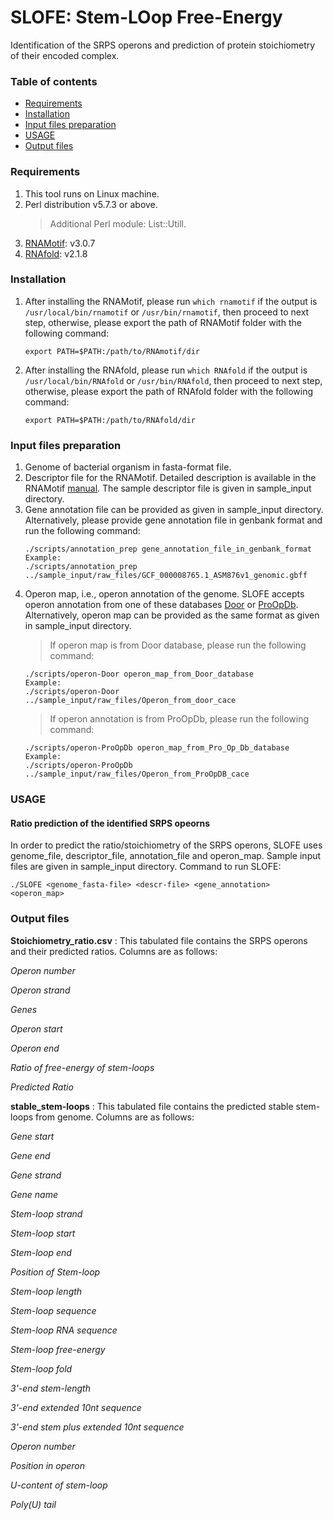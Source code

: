 # SLOFE: Stem-LOop Free-Energy
Identification of the SRPS operons and prediction of protein stoichiometry of their encoded complex.

### Table of contents
* [Requirements](#Requirements)
* [Installation](#Installation)
* [Input files preparation](#Input-files-preparation)
* [USAGE](#USAGE)
* [Output files](#Output-files)


### Requirements

1. This tool runs on Linux machine.
2. Perl distribution v5.7.3 or above.
	> Additional Perl module: List::Utill.
3. [RNAMotif](http://casegroup.rutgers.edu/casegr-sh-2.5.html): v3.0.7
4. [RNAfold](https://www.tbi.univie.ac.at/RNA/#download): v2.1.8

### Installation
1. After installing the RNAMotif, please run `which rnamotif` if the output is `/usr/local/bin/rnamotif` or `/usr/bin/rnamotif`, then proceed to next step, otherwise, please export the path of RNAMotif folder with the following command:
	```
	export PATH=$PATH:/path/to/RNAmotif/dir
	```
	
2. After installing the RNAfold, please run `which RNAfold` if the output is `/usr/local/bin/RNAfold` or `/usr/bin/RNAfold`, then proceed to next step, otherwise, please export the path of RNAfold folder with the following command:
	```
	export PATH=$PATH:/path/to/RNAfold/dir
	```
### Input files preparation
1. Genome of bacterial organism in fasta-format file.
2. Descriptor file for the RNAMotif. Detailed description is available in the RNAMotif [manual](http://casegroup.rutgers.edu/rnamotif.pdf). The sample descriptor file is given in sample_input directory.
3. Gene annotation file can be provided as given in sample_input directory. Alternatively, please provide gene annotation file in genbank format and run the following command:
	```
	./scripts/annotation_prep gene_annotation_file_in_genbank_format
	Example:
	./scripts/annotation_prep ../sample_input/raw_files/GCF_000008765.1_ASM876v1_genomic.gbff
	```
4. Operon map, i.e., operon annotation of the genome. SLOFE accepts operon annotation from one of these databases [Door](http://161.117.81.224/DOOR2/) or [ProOpDb](http://biocomputo2.ibt.unam.mx/OperonPredictor/). Alternatively, operon map can be provided as the same format as given in sample_input directory.
	> If operon map is from Door database, please run the following command:
	```
	./scripts/operon-Door operon_map_from_Door_database
	Example:
	./scripts/operon-Door ../sample_input/raw_files/Operon_from_door_cace
	```
	>If operon annotation is from ProOpDb, please run the following command:
	```
	./scripts/operon-ProOpDb operon_map_from_Pro_Op_Db_database
	Example:
	./scripts/operon-ProOpDb ../sample_input/raw_files/Operon_from_ProOpDB_cace
	```
### USAGE
#### Ratio prediction of the identified SRPS opeorns
In order to predict the ratio/stoichiometry of the SRPS operons, SLOFE uses genome_file, descriptor_file, annotation_file and operon_map. Sample input files are given in sample_input directory. Command to run SLOFE:


	./SLOFE <genome_fasta-file> <descr-file> <gene_annotation> <operon_map>

### Output files
**Stoichiometry_ratio.csv** : This tabulated file contains the SRPS operons and their predicted ratios. Columns are as follows:

*Operon number*

*Operon strand*

*Genes*

*Operon start*

*Operon end*

*Ratio of free-energy of stem-loops*

*Predicted Ratio*


**stable_stem-loops** : This tabulated file contains the predicted stable stem-loops from genome. Columns are as follows:

*Gene start*

*Gene end*

*Gene strand*

*Gene name*

*Stem-loop strand*

*Stem-loop start*

*Stem-loop end*

*Position of Stem-loop*

*Stem-loop length*

*Stem-loop sequence*

*Stem-loop RNA sequence*

*Stem-loop free-energy*

*Stem-loop fold*

*3'-end stem-length*

*3'-end extended 10nt sequence*

*3'-end stem plus extended 10nt sequence*

*Operon number*

*Position in operon*

*U-content of stem-loop*

*Poly(U) tail*
